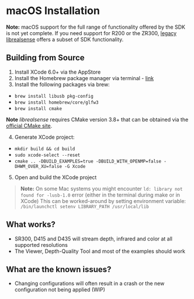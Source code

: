 # macOS Installation  

**Note:** macOS support for the full range of functionality offered by the SDK is not yet complete. If you need support for R200 or the ZR300, [legacy librealsense](https://github.com/IntelRealSense/librealsense/tree/legacy) offers a subset of SDK functionality.

## Building from Source

1. Install XCode 6.0+ via the AppStore
2. Install the Homebrew package manager via terminal - [link](http://brew.sh/)
3. Install the following packages via brew:
  * `brew install libusb pkg-config`
  * `brew install homebrew/core/glfw3`
  * `brew install cmake`

**Note** *librealsense* requires CMake version 3.8+ that can be obtained via the [official CMake site](https://cmake.org/download/).  


4. Generate XCode project:
  * `mkdir build && cd build`
  * `sudo xcode-select --reset`
  * `cmake .. -DBUILD_EXAMPLES=true -DBUILD_WITH_OPENMP=false -DHWM_OVER_XU=false -G Xcode`
5. Open and build the XCode project

> **Note:** On some Mac systems you might encounter `ld: library not found for -lusb-1.0` error (either in the terminal during make or in XCode) This can be worked-around by setting environment variable: `/bin/launchctl setenv LIBRARY_PATH /usr/local/lib`

## What works?
* SR300, D415 and D435 will stream depth, infrared and color at all supported resolutions
* The Viewer, Depth-Quality Tool and most of the examples should work

## What are the known issues?
* Changing configurations will often result in a crash or the new configuration not being applied (WIP)
